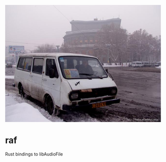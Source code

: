 ![Rīgas Autobusu Fabrika](https://raw.githubusercontent.com/errordeveloper/raf/master/mascot.jpg)

raf
===

Rust bindings to libAudioFile
